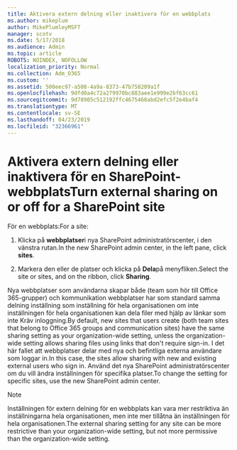```yaml
---
title: Aktivera extern delning eller inaktivera för en webbplats
ms.author: mikeplum
author: MikePlumleyMSFT
manager: scotv
ms.date: 5/17/2018
ms.audience: Admin
ms.topic: article
ROBOTS: NOINDEX, NOFOLLOW
localization_priority: Normal
ms.collection: Adm_O365
ms.custom: ''
ms.assetid: 500eec97-a508-4a9a-8373-47b758209a1f
ms.openlocfilehash: 9dfd0a4c72a279970bc883aee1e999e2bf63cc61
ms.sourcegitcommit: 9d78905c512192ffc4675468abd2efc5f2e4baf4
ms.translationtype: MT
ms.contentlocale: sv-SE
ms.lasthandoff: 04/23/2019
ms.locfileid: "32366961"
---
```

# <a name="turn-external-sharing-on-or-off-for-a-sharepoint-site"></a><span data-ttu-id="5efc7-102">Aktivera extern delning eller inaktivera för en SharePoint-webbplats</span><span class="sxs-lookup"><span data-stu-id="5efc7-102">Turn external sharing on or off for a SharePoint site</span></span>

<span data-ttu-id="5efc7-103">För en webbplats:</span><span class="sxs-lookup"><span data-stu-id="5efc7-103">For a site:</span></span>
  
1. <span data-ttu-id="5efc7-104">Klicka på **webbplatser**i nya SharePoint administratörscenter, i den vänstra rutan.</span><span class="sxs-lookup"><span data-stu-id="5efc7-104">In the new SharePoint admin center, in the left pane, click **sites**.</span></span>
    
2. <span data-ttu-id="5efc7-105">Markera den eller de platser och klicka på **Dela**på menyfliken.</span><span class="sxs-lookup"><span data-stu-id="5efc7-105">Select the site or sites, and on the ribbon, click **Sharing**.</span></span>
    
<span data-ttu-id="5efc7-106">Nya webbplatser som användarna skapar både (team som hör till Office 365-grupper) och kommunikation webbplatser har som standard samma delning inställning som inställning för hela organisationen om inte inställningen för hela organisationen kan dela filer med hjälp av länkar som inte Kräv inloggning.</span><span class="sxs-lookup"><span data-stu-id="5efc7-106">By default, new sites that users create (both team sites that belong to Office 365 groups and communication sites) have the same sharing setting as your organization-wide setting, unless the organization-wide setting allows sharing files using links that don't require sign-in.</span></span> <span data-ttu-id="5efc7-107">I det här fallet att webbplatser delar med nya och befintliga externa användare som loggar in.</span><span class="sxs-lookup"><span data-stu-id="5efc7-107">In this case, the sites allow sharing with new and existing external users who sign in.</span></span> <span data-ttu-id="5efc7-108">Använd det nya SharePoint administratörscenter om du vill ändra inställningen för specifika platser.</span><span class="sxs-lookup"><span data-stu-id="5efc7-108">To change the setting for specific sites, use the new SharePoint admin center.</span></span>
  
> [!NOTE]
> <span data-ttu-id="5efc7-109">Inställningen för extern delning för en webbplats kan vara mer restriktiva än inställningarna hela organisationen, men inte mer tillåtna än inställningen för hela organisationen.</span><span class="sxs-lookup"><span data-stu-id="5efc7-109">The external sharing setting for any site can be more restrictive than your organization-wide setting, but not more permissive than the organization-wide setting.</span></span> 
  

